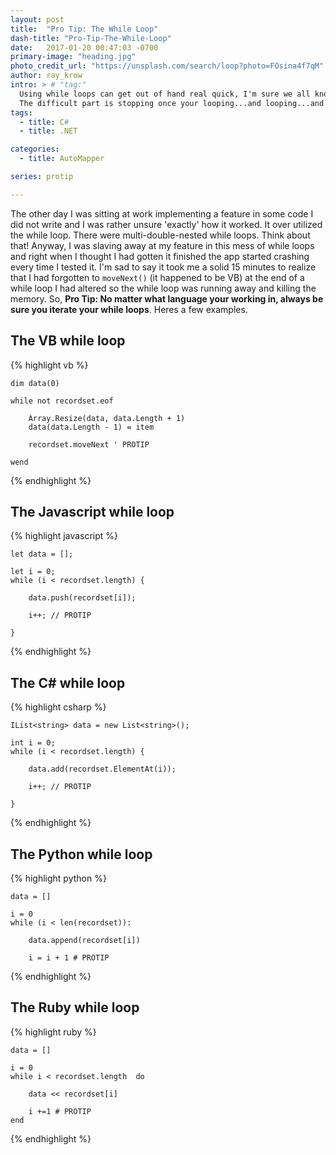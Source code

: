 ```yaml
---
layout: post
title:  "Pro Tip: The While Loop"
dash-title: "Pro-Tip-The-While-Loop"
date:   2017-01-20 00:47:03 -0700
primary-image: "heading.jpg"
photo_credit_url: "https://unsplash.com/search/loop?photo=FOsina4f7qM"
author: ray_krow
intro: > # "tag:"
  Using while loops can get out of hand real quick, I'm sure we all know that.
  The difficult part is stopping once your looping...and looping...and looping...
tags:
  - title: C#
  - title: .NET

categories:
  - title: AutoMapper

series: protip

---
```


The other day I was sitting at work implementing a feature in some code I did not write and I was rather unsure 'exactly' how it worked. It over utilized the while loop. There were multi-double-nested while loops. Think about that! Anyway, I was slaving away at my feature in this mess of while loops and right when I thought I had gotten it finished the app started crashing every time I tested it. I'm sad to say it took me a solid 15 minutes to realize that I had forgotten to `moveNext()` (it happened to be VB) at the end of a while loop I had altered so the while loop was running away and killing the memory. So, **Pro Tip: No matter what language your working in, always be sure you iterate your while loops**. Heres a few examples.



## The VB while loop

{% highlight vb %}

    dim data(0)

    while not recordset.eof

        Array.Resize(data, data.Length + 1)
        data(data.Length - 1) = item

        recordset.moveNext ' PROTIP

    wend

{% endhighlight %}



## The Javascript while loop

{% highlight javascript %}

    let data = [];

    let i = 0;
    while (i < recordset.length) {

        data.push(recordset[i]);

        i++; // PROTIP

    }

{% endhighlight %}



## The C# while loop

{% highlight csharp %}

    IList<string> data = new List<string>();

    int i = 0;
    while (i < recordset.length) {

        data.add(recordset.ElementAt(i));

        i++; // PROTIP

    }

{% endhighlight %}



## The Python while loop

{% highlight python %}

    data = []

    i = 0
    while (i < len(recordset)):

        data.append(recordset[i])

        i = i + 1 # PROTIP

{% endhighlight %}




## The Ruby while loop

{% highlight ruby %}

    data = []

    i = 0
    while i < recordset.length  do

        data << recordset[i]

        i +=1 # PROTIP
    end

{% endhighlight %}
